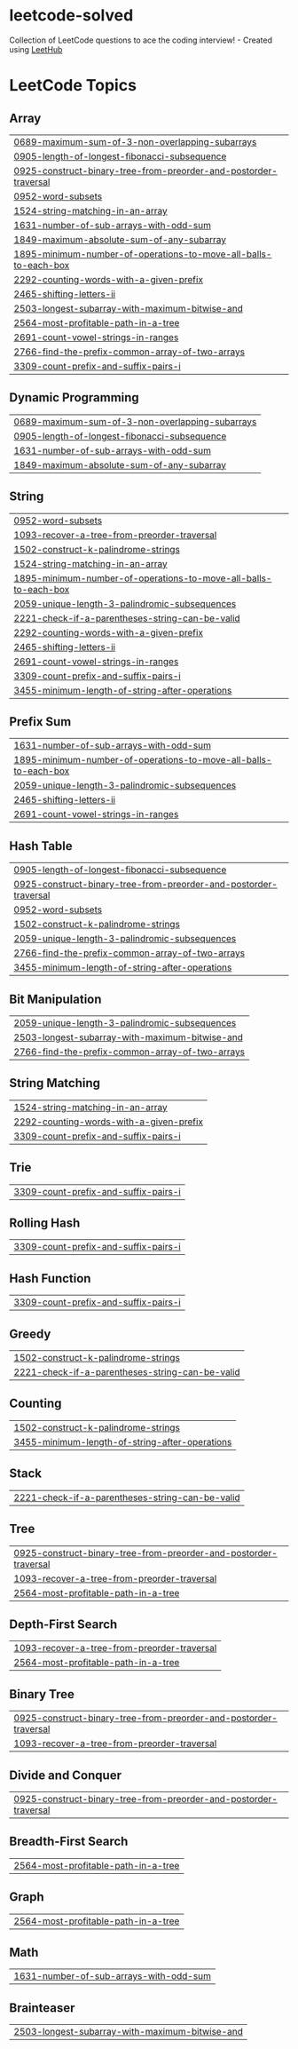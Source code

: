 # leetcode-solved
Collection of LeetCode questions to ace the coding interview! - Created using [LeetHub](https://github.com/QasimWani/LeetHub)

<!---LeetCode Topics Start-->
# LeetCode Topics
## Array
|  |
| ------- |
| [0689-maximum-sum-of-3-non-overlapping-subarrays](https://github.com/sfa119f/leetcode-solved/tree/master/0689-maximum-sum-of-3-non-overlapping-subarrays) |
| [0905-length-of-longest-fibonacci-subsequence](https://github.com/sfa119f/leetcode-solved/tree/master/0905-length-of-longest-fibonacci-subsequence) |
| [0925-construct-binary-tree-from-preorder-and-postorder-traversal](https://github.com/sfa119f/leetcode-solved/tree/master/0925-construct-binary-tree-from-preorder-and-postorder-traversal) |
| [0952-word-subsets](https://github.com/sfa119f/leetcode-solved/tree/master/0952-word-subsets) |
| [1524-string-matching-in-an-array](https://github.com/sfa119f/leetcode-solved/tree/master/1524-string-matching-in-an-array) |
| [1631-number-of-sub-arrays-with-odd-sum](https://github.com/sfa119f/leetcode-solved/tree/master/1631-number-of-sub-arrays-with-odd-sum) |
| [1849-maximum-absolute-sum-of-any-subarray](https://github.com/sfa119f/leetcode-solved/tree/master/1849-maximum-absolute-sum-of-any-subarray) |
| [1895-minimum-number-of-operations-to-move-all-balls-to-each-box](https://github.com/sfa119f/leetcode-solved/tree/master/1895-minimum-number-of-operations-to-move-all-balls-to-each-box) |
| [2292-counting-words-with-a-given-prefix](https://github.com/sfa119f/leetcode-solved/tree/master/2292-counting-words-with-a-given-prefix) |
| [2465-shifting-letters-ii](https://github.com/sfa119f/leetcode-solved/tree/master/2465-shifting-letters-ii) |
| [2503-longest-subarray-with-maximum-bitwise-and](https://github.com/sfa119f/leetcode-solved/tree/master/2503-longest-subarray-with-maximum-bitwise-and) |
| [2564-most-profitable-path-in-a-tree](https://github.com/sfa119f/leetcode-solved/tree/master/2564-most-profitable-path-in-a-tree) |
| [2691-count-vowel-strings-in-ranges](https://github.com/sfa119f/leetcode-solved/tree/master/2691-count-vowel-strings-in-ranges) |
| [2766-find-the-prefix-common-array-of-two-arrays](https://github.com/sfa119f/leetcode-solved/tree/master/2766-find-the-prefix-common-array-of-two-arrays) |
| [3309-count-prefix-and-suffix-pairs-i](https://github.com/sfa119f/leetcode-solved/tree/master/3309-count-prefix-and-suffix-pairs-i) |
## Dynamic Programming
|  |
| ------- |
| [0689-maximum-sum-of-3-non-overlapping-subarrays](https://github.com/sfa119f/leetcode-solved/tree/master/0689-maximum-sum-of-3-non-overlapping-subarrays) |
| [0905-length-of-longest-fibonacci-subsequence](https://github.com/sfa119f/leetcode-solved/tree/master/0905-length-of-longest-fibonacci-subsequence) |
| [1631-number-of-sub-arrays-with-odd-sum](https://github.com/sfa119f/leetcode-solved/tree/master/1631-number-of-sub-arrays-with-odd-sum) |
| [1849-maximum-absolute-sum-of-any-subarray](https://github.com/sfa119f/leetcode-solved/tree/master/1849-maximum-absolute-sum-of-any-subarray) |
## String
|  |
| ------- |
| [0952-word-subsets](https://github.com/sfa119f/leetcode-solved/tree/master/0952-word-subsets) |
| [1093-recover-a-tree-from-preorder-traversal](https://github.com/sfa119f/leetcode-solved/tree/master/1093-recover-a-tree-from-preorder-traversal) |
| [1502-construct-k-palindrome-strings](https://github.com/sfa119f/leetcode-solved/tree/master/1502-construct-k-palindrome-strings) |
| [1524-string-matching-in-an-array](https://github.com/sfa119f/leetcode-solved/tree/master/1524-string-matching-in-an-array) |
| [1895-minimum-number-of-operations-to-move-all-balls-to-each-box](https://github.com/sfa119f/leetcode-solved/tree/master/1895-minimum-number-of-operations-to-move-all-balls-to-each-box) |
| [2059-unique-length-3-palindromic-subsequences](https://github.com/sfa119f/leetcode-solved/tree/master/2059-unique-length-3-palindromic-subsequences) |
| [2221-check-if-a-parentheses-string-can-be-valid](https://github.com/sfa119f/leetcode-solved/tree/master/2221-check-if-a-parentheses-string-can-be-valid) |
| [2292-counting-words-with-a-given-prefix](https://github.com/sfa119f/leetcode-solved/tree/master/2292-counting-words-with-a-given-prefix) |
| [2465-shifting-letters-ii](https://github.com/sfa119f/leetcode-solved/tree/master/2465-shifting-letters-ii) |
| [2691-count-vowel-strings-in-ranges](https://github.com/sfa119f/leetcode-solved/tree/master/2691-count-vowel-strings-in-ranges) |
| [3309-count-prefix-and-suffix-pairs-i](https://github.com/sfa119f/leetcode-solved/tree/master/3309-count-prefix-and-suffix-pairs-i) |
| [3455-minimum-length-of-string-after-operations](https://github.com/sfa119f/leetcode-solved/tree/master/3455-minimum-length-of-string-after-operations) |
## Prefix Sum
|  |
| ------- |
| [1631-number-of-sub-arrays-with-odd-sum](https://github.com/sfa119f/leetcode-solved/tree/master/1631-number-of-sub-arrays-with-odd-sum) |
| [1895-minimum-number-of-operations-to-move-all-balls-to-each-box](https://github.com/sfa119f/leetcode-solved/tree/master/1895-minimum-number-of-operations-to-move-all-balls-to-each-box) |
| [2059-unique-length-3-palindromic-subsequences](https://github.com/sfa119f/leetcode-solved/tree/master/2059-unique-length-3-palindromic-subsequences) |
| [2465-shifting-letters-ii](https://github.com/sfa119f/leetcode-solved/tree/master/2465-shifting-letters-ii) |
| [2691-count-vowel-strings-in-ranges](https://github.com/sfa119f/leetcode-solved/tree/master/2691-count-vowel-strings-in-ranges) |
## Hash Table
|  |
| ------- |
| [0905-length-of-longest-fibonacci-subsequence](https://github.com/sfa119f/leetcode-solved/tree/master/0905-length-of-longest-fibonacci-subsequence) |
| [0925-construct-binary-tree-from-preorder-and-postorder-traversal](https://github.com/sfa119f/leetcode-solved/tree/master/0925-construct-binary-tree-from-preorder-and-postorder-traversal) |
| [0952-word-subsets](https://github.com/sfa119f/leetcode-solved/tree/master/0952-word-subsets) |
| [1502-construct-k-palindrome-strings](https://github.com/sfa119f/leetcode-solved/tree/master/1502-construct-k-palindrome-strings) |
| [2059-unique-length-3-palindromic-subsequences](https://github.com/sfa119f/leetcode-solved/tree/master/2059-unique-length-3-palindromic-subsequences) |
| [2766-find-the-prefix-common-array-of-two-arrays](https://github.com/sfa119f/leetcode-solved/tree/master/2766-find-the-prefix-common-array-of-two-arrays) |
| [3455-minimum-length-of-string-after-operations](https://github.com/sfa119f/leetcode-solved/tree/master/3455-minimum-length-of-string-after-operations) |
## Bit Manipulation
|  |
| ------- |
| [2059-unique-length-3-palindromic-subsequences](https://github.com/sfa119f/leetcode-solved/tree/master/2059-unique-length-3-palindromic-subsequences) |
| [2503-longest-subarray-with-maximum-bitwise-and](https://github.com/sfa119f/leetcode-solved/tree/master/2503-longest-subarray-with-maximum-bitwise-and) |
| [2766-find-the-prefix-common-array-of-two-arrays](https://github.com/sfa119f/leetcode-solved/tree/master/2766-find-the-prefix-common-array-of-two-arrays) |
## String Matching
|  |
| ------- |
| [1524-string-matching-in-an-array](https://github.com/sfa119f/leetcode-solved/tree/master/1524-string-matching-in-an-array) |
| [2292-counting-words-with-a-given-prefix](https://github.com/sfa119f/leetcode-solved/tree/master/2292-counting-words-with-a-given-prefix) |
| [3309-count-prefix-and-suffix-pairs-i](https://github.com/sfa119f/leetcode-solved/tree/master/3309-count-prefix-and-suffix-pairs-i) |
## Trie
|  |
| ------- |
| [3309-count-prefix-and-suffix-pairs-i](https://github.com/sfa119f/leetcode-solved/tree/master/3309-count-prefix-and-suffix-pairs-i) |
## Rolling Hash
|  |
| ------- |
| [3309-count-prefix-and-suffix-pairs-i](https://github.com/sfa119f/leetcode-solved/tree/master/3309-count-prefix-and-suffix-pairs-i) |
## Hash Function
|  |
| ------- |
| [3309-count-prefix-and-suffix-pairs-i](https://github.com/sfa119f/leetcode-solved/tree/master/3309-count-prefix-and-suffix-pairs-i) |
## Greedy
|  |
| ------- |
| [1502-construct-k-palindrome-strings](https://github.com/sfa119f/leetcode-solved/tree/master/1502-construct-k-palindrome-strings) |
| [2221-check-if-a-parentheses-string-can-be-valid](https://github.com/sfa119f/leetcode-solved/tree/master/2221-check-if-a-parentheses-string-can-be-valid) |
## Counting
|  |
| ------- |
| [1502-construct-k-palindrome-strings](https://github.com/sfa119f/leetcode-solved/tree/master/1502-construct-k-palindrome-strings) |
| [3455-minimum-length-of-string-after-operations](https://github.com/sfa119f/leetcode-solved/tree/master/3455-minimum-length-of-string-after-operations) |
## Stack
|  |
| ------- |
| [2221-check-if-a-parentheses-string-can-be-valid](https://github.com/sfa119f/leetcode-solved/tree/master/2221-check-if-a-parentheses-string-can-be-valid) |
## Tree
|  |
| ------- |
| [0925-construct-binary-tree-from-preorder-and-postorder-traversal](https://github.com/sfa119f/leetcode-solved/tree/master/0925-construct-binary-tree-from-preorder-and-postorder-traversal) |
| [1093-recover-a-tree-from-preorder-traversal](https://github.com/sfa119f/leetcode-solved/tree/master/1093-recover-a-tree-from-preorder-traversal) |
| [2564-most-profitable-path-in-a-tree](https://github.com/sfa119f/leetcode-solved/tree/master/2564-most-profitable-path-in-a-tree) |
## Depth-First Search
|  |
| ------- |
| [1093-recover-a-tree-from-preorder-traversal](https://github.com/sfa119f/leetcode-solved/tree/master/1093-recover-a-tree-from-preorder-traversal) |
| [2564-most-profitable-path-in-a-tree](https://github.com/sfa119f/leetcode-solved/tree/master/2564-most-profitable-path-in-a-tree) |
## Binary Tree
|  |
| ------- |
| [0925-construct-binary-tree-from-preorder-and-postorder-traversal](https://github.com/sfa119f/leetcode-solved/tree/master/0925-construct-binary-tree-from-preorder-and-postorder-traversal) |
| [1093-recover-a-tree-from-preorder-traversal](https://github.com/sfa119f/leetcode-solved/tree/master/1093-recover-a-tree-from-preorder-traversal) |
## Divide and Conquer
|  |
| ------- |
| [0925-construct-binary-tree-from-preorder-and-postorder-traversal](https://github.com/sfa119f/leetcode-solved/tree/master/0925-construct-binary-tree-from-preorder-and-postorder-traversal) |
## Breadth-First Search
|  |
| ------- |
| [2564-most-profitable-path-in-a-tree](https://github.com/sfa119f/leetcode-solved/tree/master/2564-most-profitable-path-in-a-tree) |
## Graph
|  |
| ------- |
| [2564-most-profitable-path-in-a-tree](https://github.com/sfa119f/leetcode-solved/tree/master/2564-most-profitable-path-in-a-tree) |
## Math
|  |
| ------- |
| [1631-number-of-sub-arrays-with-odd-sum](https://github.com/sfa119f/leetcode-solved/tree/master/1631-number-of-sub-arrays-with-odd-sum) |
## Brainteaser
|  |
| ------- |
| [2503-longest-subarray-with-maximum-bitwise-and](https://github.com/sfa119f/leetcode-solved/tree/master/2503-longest-subarray-with-maximum-bitwise-and) |
<!---LeetCode Topics End-->